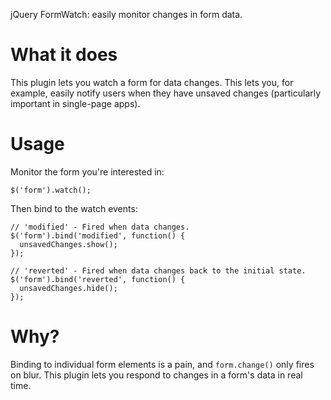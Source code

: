 jQuery FormWatch: easily monitor changes in form data.

What it does
============

This plugin lets you watch a form for data changes. This lets you, for example, easily notify users when they have unsaved changes (particularly important in single-page apps).

Usage
=====

Monitor the form you're interested in:

    $('form').watch();
  
Then bind to the watch events:

    // 'modified' - Fired when data changes.
    $('form').bind('modified', function() {
      unsavedChanges.show();
    });
  
    // 'reverted' - Fired when data changes back to the initial state.
    $('form').bind('reverted', function() {
      unsavedChanges.hide();
    });

Why?
====

Binding to individual form elements is a pain, and `form.change()` only fires on blur. This plugin lets you respond to changes in a form's data in real time.